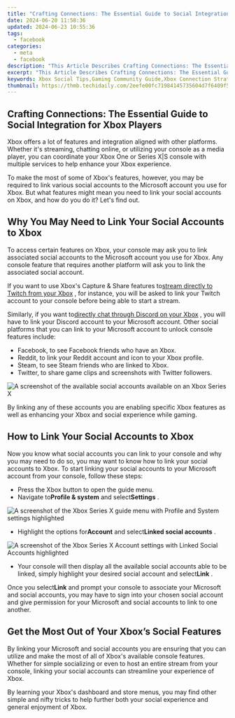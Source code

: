 ```yaml
---
title: "Crafting Connections: The Essential Guide to Social Integration for Xbox Players"
date: 2024-06-20 11:58:36
updated: 2024-06-23 10:55:36
tags:
  - facebook
categories:
  - meta
  - facebook
description: "This Article Describes Crafting Connections: The Essential Guide to Social Integration for Xbox Players"
excerpt: "This Article Describes Crafting Connections: The Essential Guide to Social Integration for Xbox Players"
keywords: Xbox Social Tips,Gaming Community Guide,Xbox Connection Strategies,Socializing Gamers,Xbox Integration Methods,Networking Xbox Players,Social Xbox Dynamics
thumbnail: https://thmb.techidaily.com/2eefe00fc71984145735604d7f6409f58eabe8499747b0b476c4253bd9b978c9.jpg
---
```


## Crafting Connections: The Essential Guide to Social Integration for Xbox Players

 Xbox offers a lot of features and integration aligned with other platforms. Whether it's streaming, chatting online, or utilizing your console as a media player, you can coordinate your Xbox One or Series X|S console with multiple services to help enhance your Xbox experience.

 To make the most of some of Xbox's features, however, you may be required to link various social accounts to the Microsoft account you use for Xbox. But what features might mean you need to link your social accounts on Xbox, and how do you do it? Let's find out.

## Why You May Need to Link Your Social Accounts to Xbox

 To access certain features on Xbox, your console may ask you to link associated social accounts to the Microsoft account you use for Xbox. Any console feature that requires another platform will ask you to link the associated social account.

 If you want to use Xbox's Capture & Share features to[stream directly to Twitch from your Xbox](https://www.makeuseof.com/how-to-twitch-stream-directly-from-xbox/) , for instance, you will be asked to link your Twitch account to your console before being able to start a stream.

 Similarly, if you want to[directly chat through Discord on your Xbox](https://www.makeuseof.com/how-to-directly-join-discord-voice-chat-from-xbox/) , you will have to link your Discord account to your Microsoft account. Other social platforms that you can link to your Microsoft account to unlock console features include:

* Facebook, to see Facebook friends who have an Xbox.
* Reddit, to link your Reddit account and icon to your Xbox profile.
* Steam, to see Steam friends who are linked to Xbox.
* Twitter, to share game clips and screenshots with Twitter followers.

![A screenshot of the available social accounts available on an Xbox Series X](https://static1.makeuseofimages.com/wordpress/wp-content/uploads/2022/12/available-linked-accounts.jpg)

 By linking any of these accounts you are enabling specific Xbox features as well as enhancing your Xbox and social experience while gaming.

## How to Link Your Social Accounts to Xbox

 Now you know what social accounts you can link to your console and why you may need to do so, you may want to know how to link your social accounts to Xbox. To start linking your social accounts to your Microsoft account from your console, follow these steps:

* Press the Xbox button to open the guide menu.
* Navigate to**Profile & system** and select**Settings** .

![A screenshot of the Xbox Series X guide menu with Profile and System settings highlighted](https://static1.makeuseofimages.com/wordpress/wp-content/uploads/2022/12/settings-guide.jpg)

* Highlight the options for**Account** and select**Linked social accounts** .

![A screenshot of the Xbox Series X Account settings with Linked Social Accounts highlighted](https://static1.makeuseofimages.com/wordpress/wp-content/uploads/2022/12/account-settings.jpg)

* Your console will then display all the available social accounts able to be linked, simply highlight your desired social account and select**Link** .

 Once you select**Link** and prompt your console to associate your Microsoft and social accounts, you may have to sign into your chosen social account and give permission for your Microsoft and social accounts to link to one another.

## Get the Most Out of Your Xbox’s Social Features

 By linking your Microsoft and social accounts you are ensuring that you can utilize and make the most of all of Xbox's available console features. Whether for simple socializing or even to host an entire stream from your console, linking your social accounts can streamline your experience of Xbox.

 By learning your Xbox's dashboard and store menus, you may find other simple and nifty tricks to help further both your social experience and general enjoyment of Xbox.


<ins class="adsbygoogle"
     style="display:block"
     data-ad-format="autorelaxed"
     data-ad-client="ca-pub-7571918770474297"
     data-ad-slot="1223367746"></ins>



<ins class="adsbygoogle"
     style="display:block"
     data-ad-client="ca-pub-7571918770474297"
     data-ad-slot="8358498916"
     data-ad-format="auto"
     data-full-width-responsive="true"></ins>
